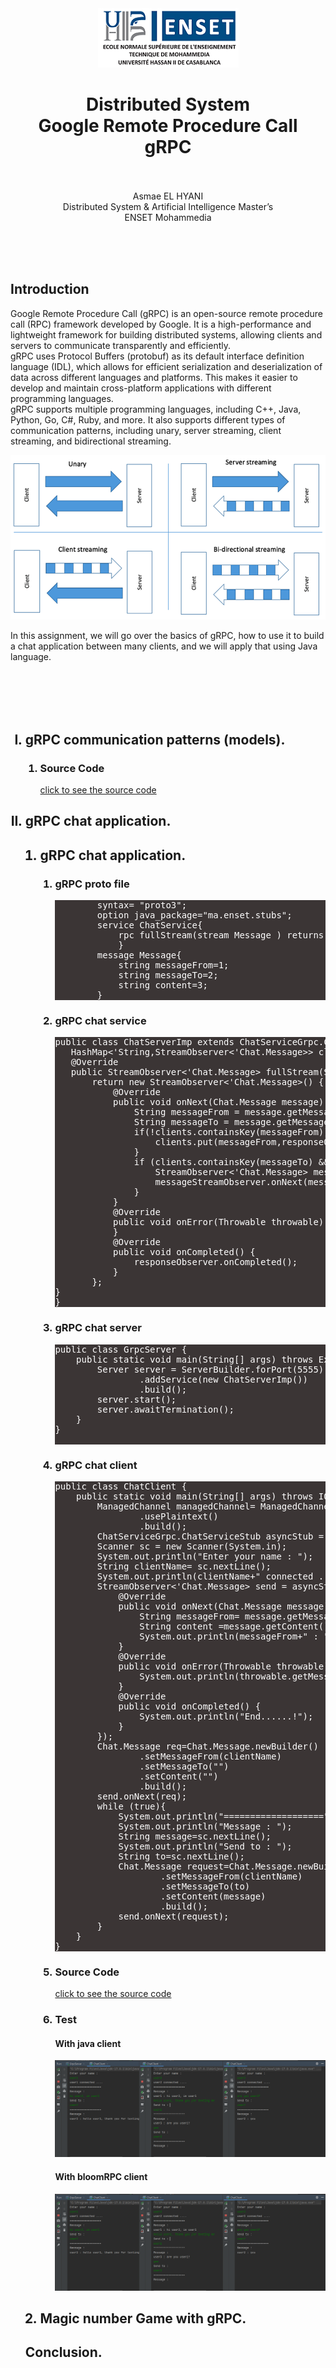 <center><img src="images/ensetLOGO.png">
<h1>Distributed System<br>Google Remote Procedure Call<br>gRPC<br></h1>
<p><br><br>Asmae EL HYANI<br> Distributed System & Artificial Intelligence Master’s<br> ENSET Mohammedia</p>
</center>
<br><br><br>
<h2>Introduction</h2>
<p>Google Remote Procedure Call (gRPC) is an open-source remote procedure call (RPC) framework developed by Google. 
It is a high-performance and lightweight framework for building distributed systems, allowing clients and servers 
to communicate transparently and efficiently. <br>gRPC uses Protocol Buffers (protobuf) as its default interface definition 
language (IDL), which allows for efficient serialization and deserialization of data across different languages and platforms. 
This makes it easier to develop and maintain cross-platform applications with different programming languages. 
<br>gRPC supports multiple programming languages, including C++, Java, Python, Go, C#, Ruby, and more. It also supports 
different types of communication patterns, including unary, server streaming, client streaming, and bidirectional 
streaming.</p>
<img src="images/grpcModels.png">
<p>In this assignment, we will go over the basics of gRPC, how to use it to build a chat application between many 
clients, and we will apply that using Java language.</p>
<br><br><br><br>
<ol type="I">
  <h2><li >gRPC communication patterns (models).</li></h2>
 <ol type="1">
  <h3><li>Source Code</li></h3>
  <a href="https://github.com/AsmaeEl23/gRPC_P1">click to see the source code</a>
 </ol>
  
<h2><li>gRPC chat application.</li></h2>
<ol type="1">
  <h2><li>gRPC chat application.</li></h2>
<ol type="1">
  <h3><li>gRPC proto file</li></h3>
    <pre style="background-color:#3b3535;color:white;">
        syntax= "proto3";
        option java_package="ma.enset.stubs"; 
        service ChatService{
            rpc fullStream(stream Message ) returns (stream Message);  
            }
        message Message{
            string messageFrom=1;
            string messageTo=2;
            string content=3;
        }
</pre>
  <h3><li>gRPC chat service</li></h3>
    <pre style="background-color:#3b3535;color:white;">
public class ChatServerImp extends ChatServiceGrpc.ChatServiceImplBase {
   HashMap<'String,StreamObserver<'Chat.Message>> clients=new HashMap<>();
   @Override
   public StreamObserver<'Chat.Message> fullStream(StreamObserver<'Chat.Message> responseObserver) {
       return new StreamObserver<'Chat.Message>() {
           @Override
           public void onNext(Chat.Message message) {
               String messageFrom = message.getMessageFrom();
               String messageTo = message.getMessageTo();
               if(!clients.containsKey(messageFrom)){
                   clients.put(messageFrom,responseObserver);
               }
               if (clients.containsKey(messageTo) && !messageTo.equals("")){
                   StreamObserver<'Chat.Message> messageStreamObserver= clients.get(messageTo);
                   messageStreamObserver.onNext(message);
               }
           }
           @Override
           public void onError(Throwable throwable) {
           }
           @Override
           public void onCompleted() {
               responseObserver.onCompleted();
           }
       };
}
}</pre>
  <h3><li>gRPC chat server</li></h3>
    <pre style="background-color:#3b3535;color:white;">
public class GrpcServer {
    public static void main(String[] args) throws Exception{
        Server server = ServerBuilder.forPort(5555)
                .addService(new ChatServerImp())
                .build();
        server.start();
        server.awaitTermination();
    }
}
    </pre>
  <h3><li>gRPC chat client</li></h3>
    <pre style="background-color:#3b3535;color:white;">
public class ChatClient {
    public static void main(String[] args) throws IOException {
        ManagedChannel managedChannel= ManagedChannelBuilder.forAddress("localhost",5555)
                .usePlaintext()
                .build();
        ChatServiceGrpc.ChatServiceStub asyncStub = ChatServiceGrpc.newStub(managedChannel);
        Scanner sc = new Scanner(System.in);
        System.out.println("Enter your name : ");
        String clientName= sc.nextLine();
        System.out.println(clientName+" connected ....");
        StreamObserver<'Chat.Message> send = asyncStub.fullStream(new StreamObserver<'Chat.Message>() {
            @Override
            public void onNext(Chat.Message message) {
                String messageFrom= message.getMessageFrom();
                String content =message.getContent();
                System.out.println(messageFrom+" : "+content);
            }
            @Override
            public void onError(Throwable throwable) {
                System.out.println(throwable.getMessage());
            }
            @Override
            public void onCompleted() {
                System.out.println("End......!");
            }
        });
        Chat.Message req=Chat.Message.newBuilder()
                .setMessageFrom(clientName)
                .setMessageTo("")
                .setContent("")
                .build();
        send.onNext(req);
        while (true){
            System.out.println("===================");
            System.out.println("Message : ");
            String message=sc.nextLine();
            System.out.println("Send to : ");
            String to=sc.nextLine();
            Chat.Message request=Chat.Message.newBuilder()
                    .setMessageFrom(clientName)
                    .setMessageTo(to)
                    .setContent(message)
                    .build();
            send.onNext(request);
        }
    }
}
</pre>
<h3><li>Source Code</li></h3>
<a href="https://github.com/AsmaeEl23/chat_grpc_TP">click to see the source code</a>
<h3><li>Test</li></h3>
<h4>With java client</h4>
<img src="images/p2/javaClient.PNG">
<h4>With bloomRPC client</h4>
<img src="images/p2/javaClient.PNG">
</ol>
<h2><li>Magic number Game with gRPC.</li></h2>
</ol>
<h2>Conclusion.</h2>
